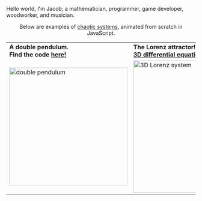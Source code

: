 Hello world, I'm Jacob; a mathematician, programmer, game developer, woodworker, and musician.

 <div align="center">
  Below are examples of <a href="https://en.wikipedia.org/wiki/Chaos_theory">chaotic systems</a>, animated from scratch in JavaScript.
  <br>
    <table >
     <tr>
        <td>  <b>A double pendulum. <br>
               Find the code <a href="https://github.com/eadem-mutata-resurgo/doublePendulum">here!</a>  </td>
        <td>  <b>The Lorenz attractor! Made with my <br>              <a href="https://github.com/eadem-mutata-resurgo/3DdiffyqPlotter/tree/main">3D differential equation animator</a></b>  </td>
     </tr>
     <tr>
       <td>  <img width="314" src="https://media.giphy.com/media/v1.Y2lkPTc5MGI3NjExdHc3bW5tZXQ1dmNiOXZ3YjA4NXhxYnZqYWRvenY3ZGdweGR2dHEyZiZlcD12MV9pbnRlcm5hbF9naWZfYnlfaWQmY3Q9Zw/DLr9dJmWRpXpmWSfKG/giphy.gif" alt="double pendulum"></td>
        <td> <img width="352" src="https://media.giphy.com/media/v1.Y2lkPTc5MGI3NjExY3ZwMjBnNTAwaHU0b2w0anYwNWZzeTRsMDdyYjBudzB0bWQxM3E0OCZlcD12MV9pbnRlcm5hbF9naWZfYnlfaWQmY3Q9Zw/IS3HEA8YqxG7pHsLim/giphy.gif" alt="3D Lorenz system"> </td>
     </tr>
    </table>
</div>
